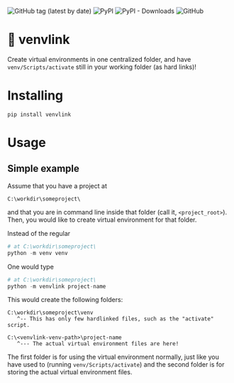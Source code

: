 ![GitHub tag (latest by date)](https://img.shields.io/github/v/tag/np-8/venvlink)&nbsp;![PyPI](https://img.shields.io/pypi/v/venvlink)&nbsp;![PyPI - Downloads](https://img.shields.io/pypi/dm/venvlink)&nbsp;![GitHub](https://img.shields.io/github/license/np-8/venvlink)


# 🔗 venvlink

Create virtual environments in one centralized folder, and have `venv/Scripts/activate` still in your working folder (as hard links)!

# Installing
```
pip install venvlink
```

# Usage

## Simple example

Assume that you have a project at 

```
C:\workdir\someproject\
```
and that you are in command line inside that folder (call it, `<project_root>`). Then, you would like to create virtual environment for that folder.

Instead of the regular
```python
# at C:\workdir\someproject\
python -m venv venv
```

One would type

```python
# at C:\workdir\someproject\
python -m venvlink project-name
```

This would create the following folders:

```
C:\workdir\someproject\venv
   ^-- This has only few hardlinked files, such as the "activate" script.

C:\<venvlink-venv-path>\project-name
   ^--- The actual virtual environment files are here!
```

The first folder is for using the virtual environment normally, just like you have used to (running `venv/Scripts/activate`) and the second folder is for storing the actual virtual environment files.

